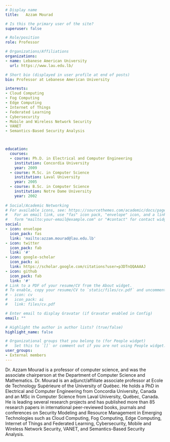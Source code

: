 ```yaml
---
# Display name
title:   Azzam Mourad

# Is this the primary user of the site?
superuser: false

# Role/position
role: Professor

# Organizations/Affiliations
organizations:
- name: Lebanese American University
  url: https://www.lau.edu.lb/

# Short bio (displayed in user profile at end of posts)
bio: Professor at Lebanese American University

interests:
- Cloud Computing
- Fog Computing
- Edge Computing
- Internet of Things
- Federated Learning
- Cybersecurity
- Mobile and Wireless Network Security
- VANET
- Semantics-Based Security Analysis



education:
  courses:
  - course: Ph.D. in Electrical and Computer Engineering
    institution: Concordia University
    year: 2009
  - course: M.Sc. in Computer Science
    institution: Laval University
    year: 2005
  - course: B.Sc. in Computer Science
    institution: Notre Dame University
    year: 2002
  
# Social/Academic Networking
# For available icons, see: https://sourcethemes.com/academic/docs/page-builder/#icons
#   For an email link, use "fas" icon pack, "envelope" icon, and a link in the
#   form "mailto:your-email@example.com" or "#contact" for contact widget.
social:
- icon: envelope
  icon_pack: fas
  link: 'mailto:azzam.mourad@lau.edu.lb'
- icon: twitter
  icon_pack: fab
  link: '#'
- icon: google-scholar
  icon_pack: ai
  link: https://scholar.google.com/citations?user=p3DTnQQAAAAJ
- icon: github
  icon_pack: fab
  link: '#'
# Link to a PDF of your resume/CV from the About widget.
# To enable, copy your resume/CV to `static/files/cv.pdf` and uncomment the lines below.
# - icon: cv
#   icon_pack: ai
#   link: files/cv.pdf

# Enter email to display Gravatar (if Gravatar enabled in Config)
email: ""

# Highlight the author in author lists? (true/false)
highlight_name: false

# Organizational groups that you belong to (for People widget)
#   Set this to `[]` or comment out if you are not using People widget.
user_groups:
- External members
---
```


Dr. Azzam Mourad is a professor of computer science, and was the associate chairperson at the Department of Computer Science and Mathematics. Dr. Mourad is an adjunct/affiliate associate professor at Ecole de Technology Supérieure of the University of Québec. He holds a PhD in Electrical and Computer Engineering from Concordia University, Canada and an MSc in Computer Science from Laval University, Québec, Canada. He is leading several research projects and has published more than 85 research papers in international peer-reviewed books, journals and conferences on Security Modeling and Resource Management in Emerging Technologies such as Cloud Computing, Fog Computing, Edge Computing, Internet of Things and Federated Learning, Cybersecurity, Mobile and Wireless Network Security, VANET, and Semantics-Based Security Analysis.